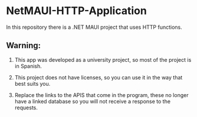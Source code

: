 # NetMAUI-HTTP-Application
In this repository there is a .NET MAUI project that uses HTTP functions.

## Warning: 
1. This app was developed as a university project, so most of the project is in Spanish.

2. This project does not have licenses, so you can use it in the way that best suits you.

3. Replace the links to the APIS that come in the program, these no longer have a linked database so you will not receive a response to the requests.
